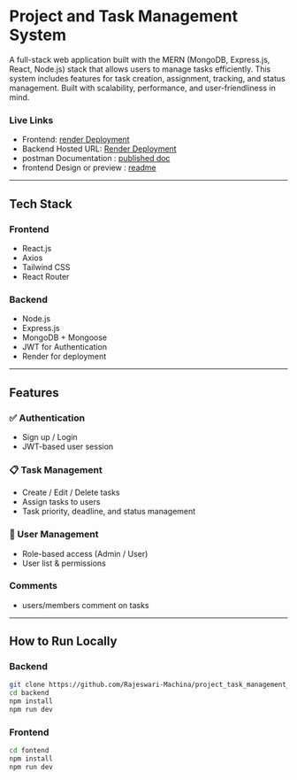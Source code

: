 # Project and  Task Management System

A full-stack web application built with the MERN (MongoDB, Express.js, React, Node.js) stack that allows users to manage tasks efficiently. This system includes features for task creation, assignment, tracking, and status management. Built with scalability, performance, and user-friendliness in mind.

###  Live Links
- Frontend: [render Deployment](https://project-task-management-system.onrender.com/)
-  Backend Hosted URL: [Render Deployment](https://backend-service-m0q3.onrender.com/)
-  postman Documentation : [published doc](https://documenter.getpostman.com/view/37122540/2sB2iwEZZo)
-  frontend Design or preview : [readme](https://github.com/Rajeswari-Machina/project_task_management_system/tree/main/frontend#readme)

---

## Tech Stack

### Frontend
- React.js
- Axios
- Tailwind CSS 
- React Router

### Backend
- Node.js
- Express.js
- MongoDB + Mongoose
- JWT for Authentication
- Render for deployment

---

##  Features

### ✅ Authentication
- Sign up / Login
- JWT-based user session

### 📋 Task Management
- Create / Edit / Delete tasks
- Assign tasks to users
- Task priority, deadline, and status management

### 👥 User Management
- Role-based access (Admin / User)
- User list & permissions

### Comments
- users/members comment on tasks 

---

##  How to Run Locally

### Backend
```bash
git clone https://github.com/Rajeswari-Machina/project_task_management_system
cd backend
npm install
npm run dev
```

### Frontend
```bash
cd fontend
npm install
npm run dev
```
